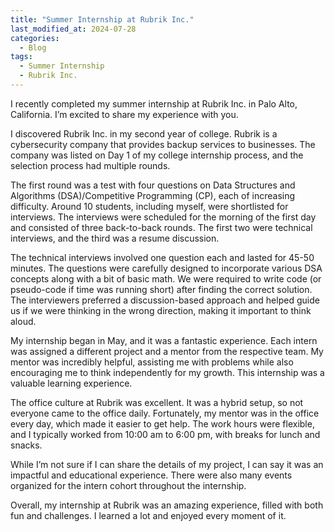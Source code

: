 ```yaml
---
title: "Summer Internship at Rubrik Inc."
last_modified_at: 2024-07-28
categories:
  - Blog
tags:
  - Summer Internship
  - Rubrik Inc.
---
```


I recently completed my summer internship at Rubrik Inc. in Palo Alto, 
California. I’m excited to share my experience with you.

I discovered Rubrik Inc. in my second year of college. Rubrik is a 
cybersecurity company that provides backup services to businesses.
The company was listed on Day 1 of my college internship process,
and the selection process had multiple rounds.

The first round was a test with four questions on Data Structures 
and Algorithms (DSA)/Competitive Programming (CP), each of increasing
difficulty. Around 10 students, including myself, were shortlisted
for interviews. The interviews were scheduled for the morning of the
first day and consisted of three back-to-back rounds. The first two
were technical interviews, and the third was a resume discussion.

The technical interviews involved one question each and lasted for
45-50 minutes. The questions were carefully designed to incorporate
various DSA concepts along with a bit of basic math. We were required
to write code (or pseudo-code if time was running short) after finding
the correct solution. The interviewers preferred a discussion-based
approach and helped guide us if we were thinking in the wrong direction,
making it important to think aloud.

My internship began in May, and it was a fantastic experience. Each
intern was assigned a different project and a mentor from the respective
team. My mentor was incredibly helpful, assisting me with problems
while also encouraging me to think independently for my growth.
This internship was a valuable learning experience.

The office culture at Rubrik was excellent. It was a hybrid setup,
so not everyone came to the office daily. Fortunately, my mentor was in
the office every day, which made it easier to get help. The work hours
were flexible, and I typically worked from 10:00 am to 6:00 pm, with
breaks for lunch and snacks.

While I’m not sure if I can share the details of my project, I can say
it was an impactful and educational experience. There were also many
events organized for the intern cohort throughout the internship.

Overall, my internship at Rubrik was an amazing experience, filled
with both fun and challenges. I learned a lot and enjoyed every moment of it.